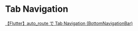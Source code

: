 # Tab Navigation

[【Flutter】auto_route で Tab Navigation (BottomNavigationBar)](https://zenn.dev/motu2119/articles/tab-navigation-with-auto-route-20241103)
